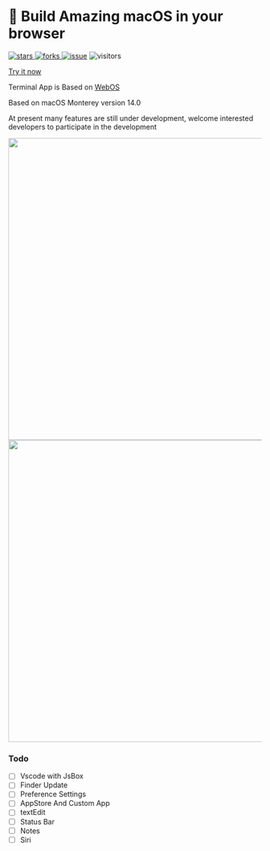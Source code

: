 <!--
 * @Author: tackchen
 * @Date: 2022-10-03 15:30:44
 * @Description: Coding something
-->
#  Build Amazing macOS in your browser

<p align="left">
    <a href="https://www.github.com/theajack/mac/stargazers" target="_black">
        <img src="https://img.shields.io/github/stars/theajack/mac?logo=github" alt="stars" />
    </a>
    <a href="https://www.github.com/theajack/mac/network/members" target="_black">
        <img src="https://img.shields.io/github/forks/theajack/mac?logo=github" alt="forks" />
    </a>
    <a href="https://github.com/theajack/mac/issues"><img src="https://img.shields.io/github/issues-closed/theajack/mac.svg" alt="issue"></a>
    <img src="https://shiyix.cn/api2/util/badge/stat?c=Visitors-Mac" alt="visitors">
</p>

[Try it now](https://theajack.github.io/mac)

Terminal App is Based on [WebOS](https://github.com/theajack/webos)

Based on macOS Monterey version 14.0

At present many features are still under development, welcome interested developers to participate in the development

<img src='https://shiyix.cn/images/macos.jpg' width='600px'/>

<img src='https://shiyix.cn/images/design.png' width='600px'/>

### Todo

- [ ] Vscode with JsBox
- [ ] Finder Update
- [ ] Preference Settings
- [ ] AppStore And Custom App
- [ ] textEdit
- [ ] Status Bar
- [ ] Notes
- [ ] Siri